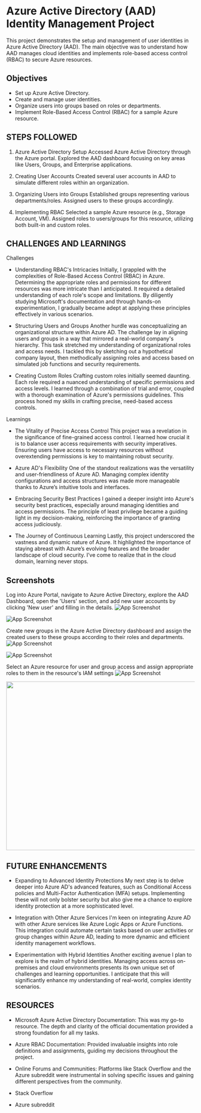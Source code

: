 
# Azure Active Directory (AAD) Identity Management Project


This project demonstrates the setup and management of user identities in Azure Active Directory (AAD). The main objective was to understand how AAD manages cloud identities and implements role-based access control (RBAC) to secure Azure resources.



## Objectives

- Set up Azure Active Directory.
- Create and manage user identities.
- Organize users into groups based on roles or departments.
- Implement Role-Based Access Control (RBAC) for a sample Azure resource.

## STEPS FOLLOWED

1) Azure Active Directory Setup
Accessed Azure Active Directory through the Azure portal.
Explored the AAD dashboard focusing on key areas like Users, Groups, and Enterprise applications.

2) Creating User Accounts
Created several user accounts in AAD to simulate different roles within an organization.

3) Organizing Users into Groups
Established groups representing various departments/roles.
Assigned users to these groups accordingly.

4) Implementing RBAC
Selected a sample Azure resource (e.g., Storage Account, VM).
Assigned roles to users/groups for this resource, utilizing both built-in and custom roles.

## CHALLENGES AND LEARNINGS

Challenges
- Understanding RBAC's Intricacies
Initially, I grappled with the complexities of Role-Based Access Control (RBAC) in Azure. Determining the appropriate roles and permissions for different resources was more intricate than I anticipated. It required a detailed understanding of each role's scope and limitations. By diligently studying Microsoft's documentation and through hands-on experimentation, I gradually became adept at applying these principles effectively in various scenarios.

- Structuring Users and Groups
Another hurdle was conceptualizing an organizational structure within Azure AD. The challenge lay in aligning users and groups in a way that mirrored a real-world company's hierarchy. This task stretched my understanding of organizational roles and access needs. I tackled this by sketching out a hypothetical company layout, then methodically assigning roles and access based on simulated job functions and security requirements.

- Creating Custom Roles
Crafting custom roles initially seemed daunting. Each role required a nuanced understanding of specific permissions and access levels. I learned through a combination of trial and error, coupled with a thorough examination of Azure's permissions guidelines. This process honed my skills in crafting precise, need-based access controls.

Learnings
- The Vitality of Precise Access Control
This project was a revelation in the significance of fine-grained access control. I learned how crucial it is to balance user access requirements with security imperatives. Ensuring users have access to necessary resources without overextending permissions is key to maintaining robust security.

- Azure AD's Flexibility
One of the standout realizations was the versatility and user-friendliness of Azure AD. Managing complex identity configurations and access structures was made more manageable thanks to Azure’s intuitive tools and interfaces.

- Embracing Security Best Practices
I gained a deeper insight into Azure's security best practices, especially around managing identities and access permissions. The principle of least privilege became a guiding light in my decision-making, reinforcing the importance of granting access judiciously.

- The Journey of Continuous Learning
Lastly, this project underscored the vastness and dynamic nature of Azure. It highlighted the importance of staying abreast with Azure’s evolving features and the broader landscape of cloud security. I’ve come to realize that in the cloud domain, learning never stops.

## Screenshots


Log into Azure Portal, navigate to Azure Active Directory, explore the AAD Dashboard, open the 'Users' section, and add new user accounts by clicking 'New user' and filling in the details.
![App Screenshot](https://github.com/SarthakRana007/Azure-AD-Identity-Management/blob/1c6356a77c7711e6f69b1f12bd766e3e38b53604/1.png)

![App Screenshot](https://github.com/SarthakRana007/Azure-AD-Identity-Management/blob/c43605507c9bee842a3adabe5a1c5b3e55bb3fc4/2.png)


Create new groups in the Azure Active Directory dashboard and assign the created users to these groups according to their roles and departments.
![App Screenshot](https://github.com/SarthakRana007/Azure-AD-Identity-Management/blob/c43605507c9bee842a3adabe5a1c5b3e55bb3fc4/3.png)

![App Screenshot](https://github.com/SarthakRana007/Azure-AD-Identity-Management/blob/3e15e945a79325fa8b428e93e78f22e484fd4ddf/4.png)


Select an Azure resource for user and group access and assign appropriate roles to them in the resource's IAM settings
![App Screenshot](https://github.com/SarthakRana007/Azure-AD-Identity-Management/blob/c43605507c9bee842a3adabe5a1c5b3e55bb3fc4/5.png)


<img src="(https://github.com/SarthakRana007/Azure-AD-Identity-Management/blob/93092f0328c2ec77562b0f5da75bd60c9d3c882c/1.png)" width="800" height="450" />



## FUTURE ENHANCEMENTS


- Expanding to Advanced Identity Protections
My next step is to delve deeper into Azure AD's advanced features, such as Conditional Access policies and Multi-Factor Authentication (MFA) setups. Implementing these will not only bolster security but also give me a chance to explore identity protection at a more sophisticated level.

- Integration with Other Azure Services
I'm keen on integrating Azure AD with other Azure services like Azure Logic Apps or Azure Functions. This integration could automate certain tasks based on user activities or group changes within Azure AD, leading to more dynamic and efficient identity management workflows.

- Experimentation with Hybrid Identities
Another exciting avenue I plan to explore is the realm of hybrid identities. Managing access across on-premises and cloud environments presents its own unique set of challenges and learning opportunities. I anticipate that this will significantly enhance my understanding of real-world, complex identity scenarios.

## RESOURCES

- Microsoft Azure Active Directory Documentation: This was my go-to resource. The depth and clarity of the official documentation provided a strong foundation for all my tasks.

- Azure RBAC Documentation: Provided invaluable insights into role definitions and assignments, guiding my decisions throughout the project.

- Online Forums and Communities: Platforms like Stack Overflow and the Azure subreddit were instrumental in solving specific issues and gaining different perspectives from the community.

- Stack Overflow

- Azure subreddit
